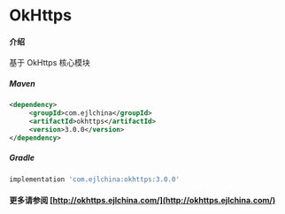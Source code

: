 # OkHttps

#### 介绍

基于 OkHttps 核心模块


##### Maven

```xml
<dependency>
     <groupId>com.ejlchina</groupId>
     <artifactId>okhttps</artifactId>
     <version>3.0.0</version>
</dependency>
```

##### Gradle

```groovy
implementation 'com.ejlchina:okhttps:3.0.0'
```

#### 更多请参阅 [http://okhttps.ejlchina.com/](http://okhttps.ejlchina.com/)
